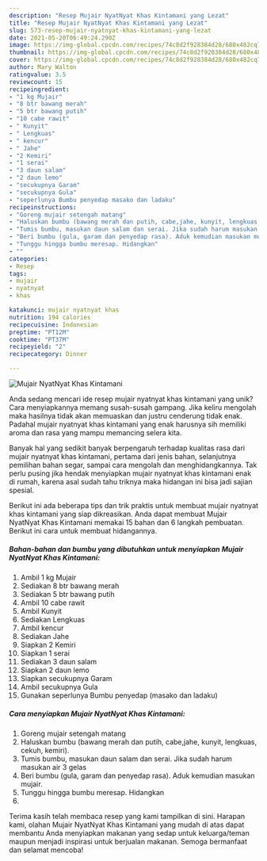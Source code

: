 ```yaml
---
description: "Resep Mujair NyatNyat Khas Kintamani yang Lezat"
title: "Resep Mujair NyatNyat Khas Kintamani yang Lezat"
slug: 573-resep-mujair-nyatnyat-khas-kintamani-yang-lezat
date: 2021-05-20T06:49:24.290Z
image: https://img-global.cpcdn.com/recipes/74c8d2f928384d28/680x482cq70/mujair-nyatnyat-khas-kintamani-foto-resep-utama.jpg
thumbnail: https://img-global.cpcdn.com/recipes/74c8d2f928384d28/680x482cq70/mujair-nyatnyat-khas-kintamani-foto-resep-utama.jpg
cover: https://img-global.cpcdn.com/recipes/74c8d2f928384d28/680x482cq70/mujair-nyatnyat-khas-kintamani-foto-resep-utama.jpg
author: Mary Walton
ratingvalue: 3.5
reviewcount: 15
recipeingredient:
- "1 kg Mujair"
- "8 btr bawang merah"
- "5 btr bawang putih"
- "10 cabe rawit"
- " Kunyit"
- " Lengkuas"
- " kencur"
- " Jahe"
- "2 Kemiri"
- "1 serai"
- "3 daun salam"
- "2 daun lemo"
- "secukupnya Garam"
- "secukupnya Gula"
- "seperlunya Bumbu penyedap masako dan ladaku"
recipeinstructions:
- "Goreng mujair setengah matang"
- "Haluskan bumbu (bawang merah dan putih, cabe,jahe, kunyit, lengkuas, cekuh, kemiri)."
- "Tumis bumbu, masukan daun salam dan serai. Jika sudah harum masukan air 3 gelas"
- "Beri bumbu (gula, garam dan penyedap rasa). Aduk kemudian masukan mujair."
- "Tunggu hingga bumbu meresap. Hidangkan"
- ""
categories:
- Resep
tags:
- mujair
- nyatnyat
- khas

katakunci: mujair nyatnyat khas 
nutrition: 194 calories
recipecuisine: Indonesian
preptime: "PT12M"
cooktime: "PT37M"
recipeyield: "2"
recipecategory: Dinner

---
```



![Mujair NyatNyat Khas Kintamani](https://img-global.cpcdn.com/recipes/74c8d2f928384d28/680x482cq70/mujair-nyatnyat-khas-kintamani-foto-resep-utama.jpg)

Anda sedang mencari ide resep mujair nyatnyat khas kintamani yang unik? Cara menyiapkannya memang susah-susah gampang. Jika keliru mengolah maka hasilnya tidak akan memuaskan dan justru cenderung tidak enak. Padahal mujair nyatnyat khas kintamani yang enak harusnya sih memiliki aroma dan rasa yang mampu memancing selera kita.

Banyak hal yang sedikit banyak berpengaruh terhadap kualitas rasa dari mujair nyatnyat khas kintamani, pertama dari jenis bahan, selanjutnya pemilihan bahan segar, sampai cara mengolah dan menghidangkannya. Tak perlu pusing jika hendak menyiapkan mujair nyatnyat khas kintamani enak di rumah, karena asal sudah tahu triknya maka hidangan ini bisa jadi sajian spesial.




Berikut ini ada beberapa tips dan trik praktis untuk membuat mujair nyatnyat khas kintamani yang siap dikreasikan. Anda dapat membuat Mujair NyatNyat Khas Kintamani memakai 15 bahan dan 6 langkah pembuatan. Berikut ini cara untuk membuat hidangannya.

<!--inarticleads1-->

##### Bahan-bahan dan bumbu yang dibutuhkan untuk menyiapkan Mujair NyatNyat Khas Kintamani:

1. Ambil 1 kg Mujair
1. Sediakan 8 btr bawang merah
1. Sediakan 5 btr bawang putih
1. Ambil 10 cabe rawit
1. Ambil  Kunyit
1. Sediakan  Lengkuas
1. Ambil  kencur
1. Sediakan  Jahe
1. Siapkan 2 Kemiri
1. Siapkan 1 serai
1. Sediakan 3 daun salam
1. Siapkan 2 daun lemo
1. Siapkan secukupnya Garam
1. Ambil secukupnya Gula
1. Gunakan seperlunya Bumbu penyedap (masako dan ladaku)




<!--inarticleads2-->

##### Cara menyiapkan Mujair NyatNyat Khas Kintamani:

1. Goreng mujair setengah matang
1. Haluskan bumbu (bawang merah dan putih, cabe,jahe, kunyit, lengkuas, cekuh, kemiri).
1. Tumis bumbu, masukan daun salam dan serai. Jika sudah harum masukan air 3 gelas
1. Beri bumbu (gula, garam dan penyedap rasa). Aduk kemudian masukan mujair.
1. Tunggu hingga bumbu meresap. Hidangkan
1. 




Terima kasih telah membaca resep yang kami tampilkan di sini. Harapan kami, olahan Mujair NyatNyat Khas Kintamani yang mudah di atas dapat membantu Anda menyiapkan makanan yang sedap untuk keluarga/teman maupun menjadi inspirasi untuk berjualan makanan. Semoga bermanfaat dan selamat mencoba!
